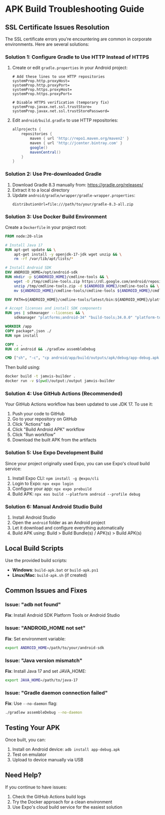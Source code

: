 # APK Build Troubleshooting Guide

## SSL Certificate Issues Resolution

The SSL certificate errors you're encountering are common in corporate environments. Here are several solutions:

### Solution 1: Configure Gradle to Use HTTP Instead of HTTPS

1. Create or edit `gradle.properties` in your Android project:
   ```properties
   # Add these lines to use HTTP repositories
   systemProp.http.proxyHost=
   systemProp.http.proxyPort=
   systemProp.https.proxyHost=
   systemProp.https.proxyPort=
   
   # Disable HTTPS verification (temporary fix)
   systemProp.javax.net.ssl.trustStore=
   systemProp.javax.net.ssl.trustStorePassword=
   ```

2. Edit `android/build.gradle` to use HTTP repositories:
   ```gradle
   allprojects {
       repositories {
           maven { url 'http://repo1.maven.org/maven2' }
           maven { url 'http://jcenter.bintray.com' }
           google()
           mavenCentral()
       }
   }
   ```

### Solution 2: Use Pre-downloaded Gradle

1. Download Gradle 8.3 manually from: https://gradle.org/releases/
2. Extract it to a local directory
3. Update `android/gradle/wrapper/gradle-wrapper.properties`:
   ```properties
   distributionUrl=file:///path/to/your/gradle-8.3-all.zip
   ```

### Solution 3: Use Docker Build Environment

Create a `Dockerfile` in your project root:

```dockerfile
FROM node:20-slim

# Install Java 17
RUN apt-get update && \
    apt-get install -y openjdk-17-jdk wget unzip && \
    rm -rf /var/lib/apt/lists/*

# Install Android SDK
ENV ANDROID_HOME=/opt/android-sdk
RUN mkdir -p ${ANDROID_HOME}/cmdline-tools && \
    wget -O /tmp/cmdline-tools.zip https://dl.google.com/android/repository/commandlinetools-linux-9477386_latest.zip && \
    unzip /tmp/cmdline-tools.zip -d ${ANDROID_HOME}/cmdline-tools && \
    mv ${ANDROID_HOME}/cmdline-tools/cmdline-tools ${ANDROID_HOME}/cmdline-tools/latest

ENV PATH=${ANDROID_HOME}/cmdline-tools/latest/bin:${ANDROID_HOME}/platform-tools:${PATH}

# Accept licenses and install SDK components
RUN yes | sdkmanager --licenses && \
    sdkmanager "platforms;android-34" "build-tools;34.0.0" "platform-tools"

WORKDIR /app
COPY package*.json ./
RUN npm install

COPY . .
RUN cd android && ./gradlew assembleDebug

CMD ["sh", "-c", "cp android/app/build/outputs/apk/debug/app-debug.apk /output/"]
```

Then build using:
```bash
docker build -t jamvis-builder .
docker run -v $(pwd)/output:/output jamvis-builder
```

### Solution 4: Use GitHub Actions (Recommended)

Your GitHub Actions workflow has been updated to use JDK 17. To use it:

1. Push your code to GitHub
2. Go to your repository on GitHub
3. Click "Actions" tab
4. Click "Build Android APK" workflow
5. Click "Run workflow"
6. Download the built APK from the artifacts

### Solution 5: Use Expo Development Build

Since your project originally used Expo, you can use Expo's cloud build service:

1. Install Expo CLI: `npm install -g @expo/cli`
2. Login to Expo: `npx expo login`
3. Configure your app: `npx expo prebuild`
4. Build APK: `npx eas build --platform android --profile debug`

### Solution 6: Manual Android Studio Build

1. Install Android Studio
2. Open the `android` folder as an Android project
3. Let it download and configure everything automatically
4. Build APK using: Build > Build Bundle(s) / APK(s) > Build APK(s)

## Local Build Scripts

Use the provided build scripts:
- **Windows**: `build-apk.bat` or `build-apk.ps1`
- **Linux/Mac**: `build-apk.sh` (if created)

## Common Issues and Fixes

### Issue: "adb not found"
**Fix**: Install Android SDK Platform Tools or Android Studio

### Issue: "ANDROID_HOME not set"
**Fix**: Set environment variable:
```bash
export ANDROID_HOME=/path/to/your/android-sdk
```

### Issue: "Java version mismatch"
**Fix**: Install Java 17 and set JAVA_HOME:
```bash
export JAVA_HOME=/path/to/java-17
```

### Issue: "Gradle daemon connection failed"
**Fix**: Use `--no-daemon` flag:
```bash
./gradlew assembleDebug --no-daemon
```

## Testing Your APK

Once built, you can:
1. Install on Android device: `adb install app-debug.apk`
2. Test on emulator
3. Upload to device manually via USB

## Need Help?

If you continue to have issues:
1. Check the GitHub Actions build logs
2. Try the Docker approach for a clean environment
3. Use Expo's cloud build service for the easiest solution
